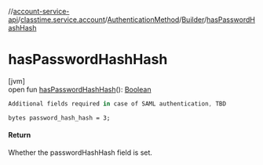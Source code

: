 //[account-service-api](../../../../index.md)/[classtime.service.account](../../index.md)/[AuthenticationMethod](../index.md)/[Builder](index.md)/[hasPasswordHashHash](has-password-hash-hash.md)

# hasPasswordHashHash

[jvm]\
open fun [hasPasswordHashHash](has-password-hash-hash.md)(): [Boolean](https://kotlinlang.org/api/latest/jvm/stdlib/kotlin/-boolean/index.html)

```kotlin
Additional fields required in case of SAML authentication, TBD

```
`bytes password_hash_hash = 3;`

#### Return

Whether the passwordHashHash field is set.
